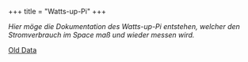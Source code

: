 +++
title = "Watts-up-Pi"
+++

*Hier möge die Dokumentation des Watts-up-Pi entstehen, welcher den
Stromverbrauch im Space maß und wieder messen wird.*

<!-- [`{{attachment:watts-up-pi.jpeg}}`{=mediawiki}](http://flipdot.org/blog/archives/254-Watts-up.html) -->

[Old Data](http://flipdot.org/blog/archives/265-Watts-up-Pi-misst-Watts.html)
